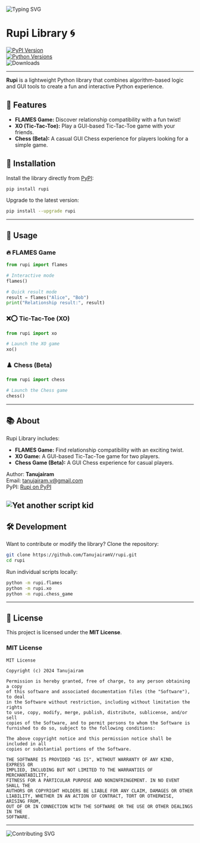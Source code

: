 ![Typing SVG](https://readme-typing-svg.demolab.com?font=Pacifico&weight=700&size=50&duration=3500&pause=1000&color=FF4081&center=true&vCenter=true&width=900&lines=Welcome+to+Rupi+Library!;Made+with+❤️+by+Tanujairam)  

# Rupi Library 🌀  
[![PyPI Version](https://img.shields.io/pypi/v/rupi)](https://pypi.org/project/rupi/)   
[![Python Versions](https://img.shields.io/pypi/pyversions/rupi)](https://pypi.org/project/rupi/)  
![Downloads](https://img.shields.io/pypi/dm/rupi?color=blue&label=Downloads&style=flat-square)   

---

**Rupi** is a lightweight Python library that combines algorithm-based logic and GUI tools to create a fun and interactive Python experience.  


## 🌟 Features  

- **FLAMES Game:** Discover relationship compatibility with a fun twist!  
- **XO (Tic-Tac-Toe):** Play a GUI-based Tic-Tac-Toe game with your friends.  
- **Chess (Beta):** A casual GUI Chess experience for players looking for a simple game.  


## 🔧 Installation  

Install the library directly from [PyPI](https://pypi.org/project/rupi/):  
```bash
pip install rupi
```  

Upgrade to the latest version:  
```bash
pip install --upgrade rupi
```  

---

## 📜 Usage  

### 🔥 FLAMES Game  
```python
from rupi import flames

# Interactive mode
flames()

# Quick result mode
result = flames("Alice", "Bob")
print("Relationship result:", result)
```  


### ❌⭕ Tic-Tac-Toe (XO)  
```python
from rupi import xo

# Launch the XO game
xo()
```  


### ♟️ Chess (Beta)  
```python
from rupi import chess

# Launch the Chess game
chess()
```  

---

## 📚 About  

Rupi Library includes:  
- **FLAMES Game:** Find relationship compatibility with an exciting twist.  
- **XO Game:** A GUI-based Tic-Tac-Toe game for two players.  
- **Chess Game (Beta):** A GUI Chess experience for casual players.

Author: **Tanujairam**  
Email: [tanujairam.v@gmail.com](mailto:tanujairam.v@gmail.com)  
PyPI: [Rupi on PyPI](https://pypi.org/project/rupi/)  


![Yet another script kid](https://readme-typing-svg.demolab.com?font=Pacifico&weight=700&size=30&pause=1000&color=009688&width=450&lines=Yet+another+script+kid+😏.)  
---

## 🛠️ Development  

Want to contribute or modify the library? Clone the repository:  
```bash
git clone https://github.com/TanujairamV/rupi.git
cd rupi
```  

Run individual scripts locally:  
```bash
python -m rupi.flames
python -m rupi.xo
python -m rupi.chess_game
```  

---

## 📝 License  

This project is licensed under the **MIT License**.  

### MIT License  

```plaintext  
MIT License  

Copyright (c) 2024 Tanujairam  

Permission is hereby granted, free of charge, to any person obtaining a copy  
of this software and associated documentation files (the "Software"), to deal  
in the Software without restriction, including without limitation the rights  
to use, copy, modify, merge, publish, distribute, sublicense, and/or sell  
copies of the Software, and to permit persons to whom the Software is  
furnished to do so, subject to the following conditions:  

The above copyright notice and this permission notice shall be included in all  
copies or substantial portions of the Software.  

THE SOFTWARE IS PROVIDED "AS IS", WITHOUT WARRANTY OF ANY KIND, EXPRESS OR  
IMPLIED, INCLUDING BUT NOT LIMITED TO THE WARRANTIES OF MERCHANTABILITY,  
FITNESS FOR A PARTICULAR PURPOSE AND NONINFRINGEMENT. IN NO EVENT SHALL THE  
AUTHORS OR COPYRIGHT HOLDERS BE LIABLE FOR ANY CLAIM, DAMAGES OR OTHER  
LIABILITY, WHETHER IN AN ACTION OF CONTRACT, TORT OR OTHERWISE, ARISING FROM,  
OUT OF OR IN CONNECTION WITH THE SOFTWARE OR THE USE OR OTHER DEALINGS IN THE  
SOFTWARE.  
```  

---

![Contributing SVG](https://readme-typing-svg.demolab.com?font=Pacifico&weight=700&size=30&duration=2500&pause=1000&color=FBC02D&width=500&lines=Contributions+are+Welcome!+%F0%9F%91%8D)  
